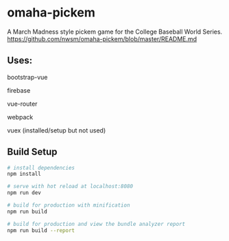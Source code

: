 # omaha-pickem

A March Madness style pickem game for the College Baseball World Series.
https://github.com/nwsm/omaha-pickem/blob/master/README.md

## Uses:

bootstrap-vue

firebase

vue-router

webpack

vuex (installed/setup but not used)

## Build Setup

``` bash
# install dependencies
npm install

# serve with hot reload at localhost:8080
npm run dev

# build for production with minification
npm run build

# build for production and view the bundle analyzer report
npm run build --report
```

